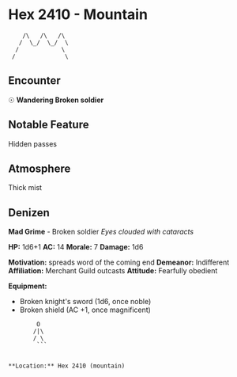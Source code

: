 # Hex 2410 - Mountain
```
    /\   /\   /\
   /  \_/  \_/  \
  /            \
 /              \
```

## Encounter

☉ **Wandering Broken soldier**

## Notable Feature

Hidden passes

## Atmosphere

Thick mist

## Denizen

**Mad Grime** - Broken soldier
*Eyes clouded with cataracts*

**HP:** 1d6+1 **AC:** 14 **Morale:** 7
**Damage:** 1d6

**Motivation:** spreads word of the coming end
**Demeanor:** Indifferent
**Affiliation:** Merchant Guild outcasts
**Attitude:** Fearfully obedient

**Equipment:**
- Broken knight's sword (1d6, once noble)
- Broken shield (AC +1, once magnificent)


```
        O
       /|\
       / \
        ```


**Location:** Hex 2410 (mountain)
